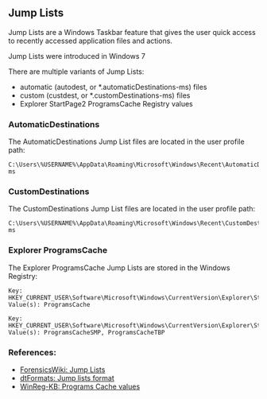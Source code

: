 ## Jump Lists

Jump Lists are a Windows Taskbar feature that gives the user quick access to recently accessed application files and actions.

Jump Lists were introduced in Windows 7

There are multiple variants of Jump Lists:

* automatic (autodest, or *.automaticDestinations-ms) files
* custom (custdest, or *.customDestinations-ms) files
* Explorer StartPage2 ProgramsCache Registry values

### AutomaticDestinations

The AutomaticDestinations Jump List files are located in the user profile path:

```
C:\Users\%USERNAME%\AppData\Roaming\Microsoft\Windows\Recent\AutomaticDestinations\*.automaticDestinations-ms
```

### CustomDestinations

The CustomDestinations Jump List files are located in the user profile path:

```
C:\Users\%USERNAME%\AppData\Roaming\Microsoft\Windows\Recent\CustomDestinations\*.customDestinations-ms
```

### Explorer ProgramsCache

The Explorer ProgramsCache Jump Lists are stored in the Windows Registry:

```
Key: HKEY_CURRENT_USER\Software\Microsoft\Windows\CurrentVersion\Explorer\StartPage
Value(s): ProgramsCache
```

```
Key: HKEY_CURRENT_USER\Software\Microsoft\Windows\CurrentVersion\Explorer\StartPage2
Value(s): ProgramsCacheSMP, ProgramsCacheTBP
```

### References:

* [ForensicsWiki: Jump Lists](https://forensicswiki.org/wiki/Jump_Lists)
* [dtFormats: Jump lists format](https://github.com/libyal/dtformats/blob/master/documentation/Jump%20lists%20format.asciidoc)
* [WinReg-KB: Programs Cache values](https://github.com/libyal/winreg-kb/blob/master/documentation/Programs%20Cache%20values.asciidoc)
